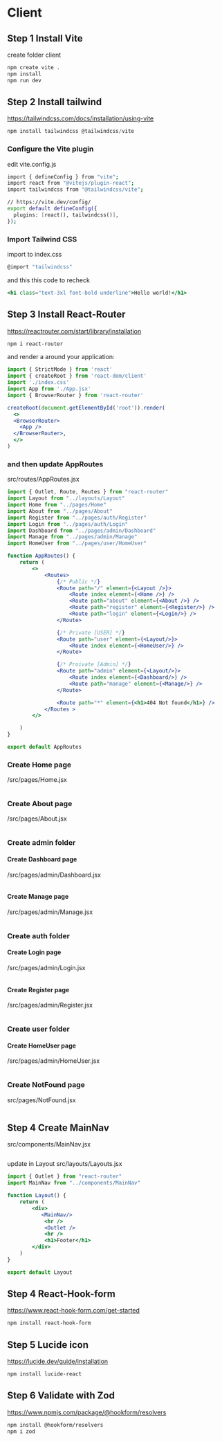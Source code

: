 # Client

## Step 1 Install Vite
create folder client
```bash
npm create vite .
npm install
npm run dev
```
## Step 2 Install tailwind
https://tailwindcss.com/docs/installation/using-vite
```jsx
npm install tailwindcss @tailwindcss/vite
```
### Configure the Vite plugin

edit vite.config.js
```bash
import { defineConfig } from "vite";
import react from "@vitejs/plugin-react";
import tailwindcss from "@tailwindcss/vite";

// https://vite.dev/config/
export default defineConfig({
  plugins: [react(), tailwindcss()],
});
```

### Import Tailwind CSS

import to index.css
```jsx
@import "tailwindcss"
```
and this this code to recheck
```jsx
<h1 class="text-3xl font-bold underline">Hello world!</h1>
```
## Step 3 Install React-Router
https://reactrouter.com/start/library/installation
```bash
npm i react-router
```
and render a <BrowserRouter> around your application:
```jsx
import { StrictMode } from 'react'
import { createRoot } from 'react-dom/client'
import './index.css'
import App from './App.jsx'
import { BrowserRouter } from 'react-router'

createRoot(document.getElementById('root')).render(
  <>
  <BrowserRouter>
    <App />
  </BrowserRouter>,
  </>
)
```
### and then update AppRoutes
src/routes/AppRoutes.jsx
```jsx
import { Outlet, Route, Routes } from "react-router"
import Layout from "../layouts/Layout"
import Home from "../pages/Home"
import About from "../pages/About"
import Register from "../pages/auth/Register"
import Login from "../pages/auth/Login"
import Dashboard from "../pages/admin/Dashboard"
import Manage from "../pages/admin/Manage"
import HomeUser from "../pages/user/HomeUser"

function AppRoutes() {
    return (
        <>
            <Routes>
                {/* Public */}
                <Route path="/" element={<Layout />}>
                    <Route index element={<Home />} />
                    <Route path="about" element={<About />} />
                    <Route path="register" element={<Register/>} />
                    <Route path="login" element={<Login/>} />
                </Route>

                {/* Private [USER] */}
                <Route path="user" element={<Layout/>}>
                    <Route index element={<HomeUser/>} />
                </Route>

                {/* Proivate [Admin] */}
                <Route path="admin" element={<Layout/>}>
                    <Route index element={<Dashboard/>} />
                    <Route path="manage" element={<Manage/>} />
                </Route>

                <Route path="*" element={<h1>404 Not found</h1>} />
            </Routes >
        </>

    )
}

export default AppRoutes
```


### Create Home page
/src/pages/Home.jsx
```jsx

```
### Create About page
/src/pages/About.jsx
```jsx

```

### Create admin folder
#### Create Dashboard page
/src/pages/admin/Dashboard.jsx
```jsx

```

#### Create Manage page
/src/pages/admin/Manage.jsx
```jsx

```
### Create auth folder
#### Create Login page
/src/pages/admin/Login.jsx
```jsx

```

#### Create Register page
/src/pages/admin/Register.jsx
```jsx

```

### Create user folder
#### Create HomeUser page
/src/pages/admin/HomeUser.jsx
```jsx

```


### Create NotFound page
src/pages/NotFound.jsx
```jsx

```

## Step 4 Create MainNav
src/components/MainNav.jsx
```jsx

```
update in Layout
src/layouts/Layouts.jsx
```jsx
import { Outlet } from "react-router"
import MainNav from "../components/MainNav"

function Layout() {
    return (
        <div>
           <MainNav/>
            <hr />
            <Outlet />
            <hr />
            <h1>Footer</h1>
        </div>
    )
}

export default Layout
```

## Step 4 React-Hook-form
https://www.react-hook-form.com/get-started
```bash
npm install react-hook-form
```

## Step 5 Lucide icon
https://lucide.dev/guide/installation
```bash
npm install lucide-react
```
## Step 6 Validate with Zod
https://www.npmjs.com/package/@hookform/resolvers
```bash
npm install @hookform/resolvers
npm i zod
```
